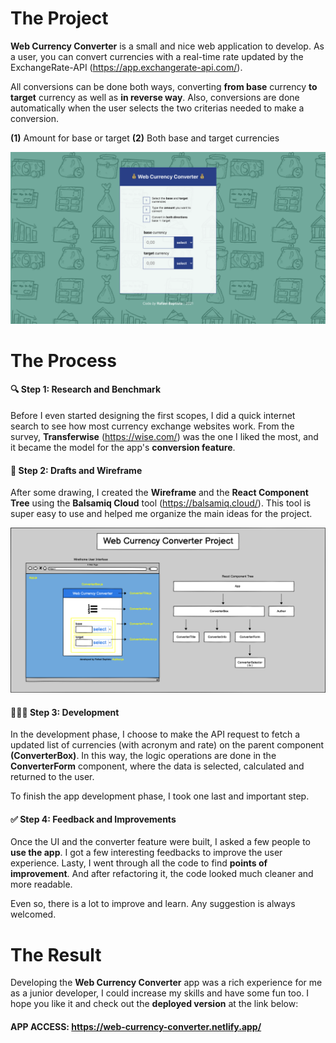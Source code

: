 # The Project

**Web Currency Converter** is a small and nice web application to develop. As a user, you can convert currencies with a real-time rate updated by the ExchangeRate-API (https://app.exchangerate-api.com/).

All conversions can be done both ways, converting **from base** currency **to target** currency as well as **in reverse way**. Also, conversions are done automatically when the user selects the two criterias needed to make a conversion.

**(1)** Amount for base or target
**(2)** Both base and target currencies

![IMAGE](https://github.com/Rafael-Fontes-Baptista/web-currency-converter-app/blob/master/public/app-view-screen.png?raw=true)

# The Process

#### 🔍 **Step 1: Research and Benchmark** 

Before I even started designing the first scopes, I did a quick internet search to see how most currency exchange websites work. From the survey, **Transferwise** (https://wise.com/) was the one I liked the most, and it became the model for the app's **conversion feature**.

#### 📝 **Step 2: Drafts and Wireframe**

After some drawing, I created the **Wireframe** and the **React Component Tree** using the **Balsamiq Cloud** tool (https://balsamiq.cloud/). This tool is super easy to use and helped me organize the main ideas for the project.

![IMAGE](https://github.com/Rafael-Fontes-Baptista/web-currency-converter-app/blob/master/public/wireframe-and-component-tree.png?raw=true)

#### 👨🏻‍💻 **Step 3: Development**

In the development phase, I choose to make the API request to fetch a updated list of currencies (with acronym and rate) on the parent component **(ConverterBox)**. In this way, the logic operations are done in the **ConverterForm** component, where the data is selected, calculated and returned to the user.

To finish the app development phase, I took one last and important step.

#### ✅ **Step 4: Feedback and Improvements**

Once the UI and the converter feature were built, I asked a few people to **use the app**. I got a few interesting feedbacks to improve the user experience. Lasty, I went through all the code to find **points of improvement**. And after refactoring it, the code looked much cleaner and more readable.

Even so, there is a lot to improve and learn.
Any suggestion is always welcomed.

# The Result

Developing the **Web Currency Converter** app was a rich experience for me as a junior developer, I could increase my skills and have some fun too. I hope you like it and check out the **deployed version** at the link below:

#### APP ACCESS: https://web-currency-converter.netlify.app/
